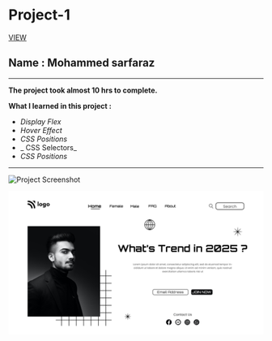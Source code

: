 # Project-1

[VIEW](lcoproject11.netlify.app)



## Name : Mohammed sarfaraz

---

**The project took almost 10 hrs to complete.**

**What I learned in this project :**

- _Display Flex_
- _Hover Effect_
- _CSS Positions_
- _ CSS Selectors_
- _CSS Positions_

---

![Project Screenshot](https://img.shields.io/badge/LiveClass-Project--1-violet)


![LCO](1.png)
